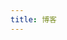 ```yaml
---
title: 博客
---
```


<script setup lang="ts">
    import Theblog from '@/views/blog/TheBlog.vue'
</script>

<Theblog />
